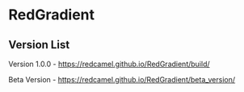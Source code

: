 # RedGradient
## Version List
Version 1.0.0 - https://redcamel.github.io/RedGradient/build/

Beta Version - https://redcamel.github.io/RedGradient/beta_version/

